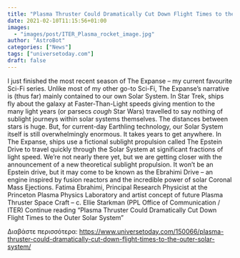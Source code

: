 ```yaml
---
title: "Plasma Thruster Could Dramatically Cut Down Flight Times to the Outer Solar System"
date: 2021-02-10T11:15:56+01:00
images:
  - "images/post/ITER_Plasma_rocket_image.jpg"
author: "AstroBot"
categories: ["News"]
tags: ["universetoday.com"]
draft: false
---
```


I just finished the most recent season of The Expanse – my current favourite Sci-Fi series. Unlike most of my other go-to Sci-Fi, The Expanse’s narrative is (thus far) mainly contained to our own Solar System. In Star Trek, ships fly about the galaxy at Faster-Than-Light speeds giving mention to the many light years (or parsecs *cough* Star Wars) travelled to say nothing of sublight journeys within solar systems themselves. The distances between stars is huge. But, for current-day Earthling technology, our Solar System itself is still overwhelmingly enormous. It takes years to get anywhere. In The Expanse, ships use a fictional sublight propulsion called The Epstein Drive to travel quickly through the Solar System at significant fractions of light speed. We’re not nearly there yet, but we are getting closer with the announcement of a new theoretical sublight propulsion. It won’t be an Epstein drive, but it may come to be known as the Ebrahimi Drive – an engine inspired by fusion reactors and the incredible power of solar Coronal Mass Ejections. Fatima Ebrahimi, Principal Research Physicist at the Princeton Plasma Physics Laboratory and artist concept of future Plasma Thruster Space Craft – c. Ellie Starkman (PPL Office of Communication / ITER) Continue reading “Plasma Thruster Could Dramatically Cut Down Flight Times to the Outer Solar System” 

Διαβάστε περισσότερα: https://www.universetoday.com/150066/plasma-thruster-could-dramatically-cut-down-flight-times-to-the-outer-solar-system/
